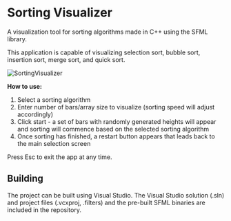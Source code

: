 # Sorting Visualizer
A visualization tool for sorting algorithms made in C++ using the SFML library.  

This application is capable of visualizing selection sort, bubble sort, insertion sort, merge sort, and quick sort.

![SortingVisualizer](https://user-images.githubusercontent.com/61642475/128618411-9ae39aa5-73f0-4efd-a47a-d16cc760828f.gif)

**How to use:**
1)	Select a sorting algorithm
2)	Enter number of bars/array size to visualize (sorting speed will adjust accordingly)
3)	Click start - a set of bars with randomly generated heights will appear and sorting will commence based on the selected sorting algorithm
4)	Once sorting has finished, a restart button appears that leads back to the main selection screen

Press Esc to exit the app at any time.

## Building

The project can be built using Visual Studio. The Visual Studio solution (.sln) and project files (.vcxproj, .filters) and the pre-built SFML binaries are included in the repository.
